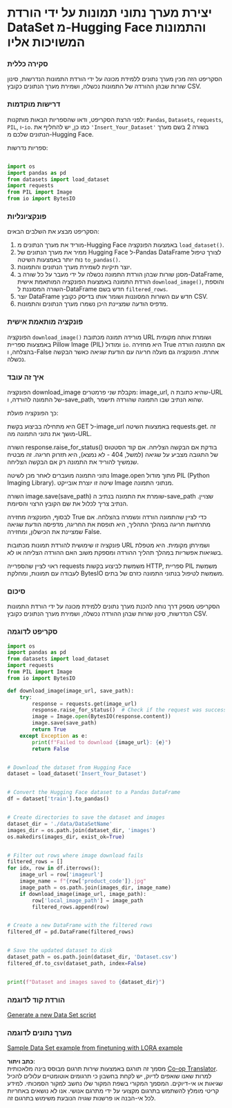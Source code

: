 <!--
CO_OP_TRANSLATOR_METADATA:
{
  "original_hash": "3cd0b727945d57998f1096763df56a84",
  "translation_date": "2025-07-17T05:50:16+00:00",
  "source_file": "md/03.FineTuning/CreatingSampleData.md",
  "language_code": "he"
}
-->
# יצירת מערך נתוני תמונות על ידי הורדת DataSet מ-Hugging Face והתמונות המשויכות אליו


### סקירה כללית

הסקריפט הזה מכין מערך נתונים ללמידת מכונה על ידי הורדת התמונות הנדרשות, סינון שורות שבהן ההורדה של התמונות נכשלה, ושמירת מערך הנתונים כקובץ CSV.

### דרישות מוקדמות

לפני הרצת הסקריפט, ודאו שהספריות הבאות מותקנות: `Pandas`, `Datasets`, `requests`, `PIL`, ו-`io`. כמו כן, יש להחליף את `'Insert_Your_Dataset'` בשורה 2 בשם מערך הנתונים שלכם מ-Hugging Face.

ספריות נדרשות:

```python

import os
import pandas as pd
from datasets import load_dataset
import requests
from PIL import Image
from io import BytesIO
```

### פונקציונליות

הסקריפט מבצע את השלבים הבאים:

1. מוריד את מערך הנתונים מ-Hugging Face באמצעות הפונקציה `load_dataset()`.
2. ממיר את מערך הנתונים של Hugging Face ל-Pandas DataFrame לצורך טיפול נוח יותר באמצעות השיטה `to_pandas()`.
3. יוצר תיקיות לשמירת מערך הנתונים והתמונות.
4. מסנן שורות שבהן הורדת התמונה נכשלה על ידי מעבר על כל שורה ב-DataFrame, הורדת התמונה באמצעות הפונקציה המותאמת אישית `download_image()`, והוספת השורה המסוננת ל-DataFrame חדש בשם `filtered_rows`.
5. יוצר DataFrame חדש עם השורות המסוננות ושומר אותו בדיסק כקובץ CSV.
6. מדפיס הודעה שמציינת היכן נשמרו מערך הנתונים והתמונות.

### פונקציה מותאמת אישית

הפונקציה `download_image()` מורידה תמונה מכתובת URL ושומרת אותה מקומית באמצעות ספריית Pillow Image (PIL) ומודול `io`. היא מחזירה True אם התמונה הורדה בהצלחה, ו-False אחרת. הפונקציה גם מעלה חריגה עם הודעת שגיאה כאשר הבקשה נכשלה.

### איך זה עובד

הפונקציה download_image מקבלת שני פרמטרים: image_url, שהיא כתובת ה-URL של התמונה להורדה, ו-save_path, שהוא הנתיב שבו התמונה שהורדה תישמר.

כך הפונקציה פועלת:

היא מתחילה בביצוע בקשת GET ל-image_url באמצעות השיטה requests.get. זה מושך את נתוני התמונה מה-URL.

השורה response.raise_for_status() בודקת אם הבקשה הצליחה. אם קוד הסטטוס של התגובה מצביע על שגיאה (למשל, 404 - לא נמצא), היא תזרוק חריגה. זה מבטיח שנמשיך להוריד את התמונה רק אם הבקשה הצליחה.

נתוני התמונה מועברים לאחר מכן לשיטה Image.open מתוך מודול PIL (Python Imaging Library). שיטה זו יוצרת אובייקט Image מנתוני התמונה.

השורה image.save(save_path) שומרת את התמונה בנתיב ה-save_path שצויין. הנתיב צריך לכלול את שם הקובץ הרצוי והסיומת.

לבסוף, הפונקציה מחזירה True כדי לציין שהתמונה הורדה ונשמרה בהצלחה. אם מתרחשת חריגה במהלך התהליך, היא תופסת את החריגה, מדפיסה הודעת שגיאה שמציינת את הכישלון, ומחזירה False.

פונקציה זו שימושית להורדת תמונות מכתובות URL ושמירתן מקומית. היא מטפלת בשגיאות אפשריות במהלך תהליך ההורדה ומספקת משוב האם ההורדה הצליחה או לא.

ראוי לציין שהספרייה requests משמשת לביצוע בקשות HTTP, ספריית PIL משמשת לעבודה עם תמונות, ומחלקת BytesIO משמשת לטיפול בנתוני התמונה כזרם של בתים.



### סיכום

הסקריפט מספק דרך נוחה להכנת מערך נתונים ללמידת מכונה על ידי הורדת התמונות הנדרשות, סינון שורות שבהן ההורדה נכשלה, ושמירת מערך הנתונים כקובץ CSV.

### סקריפט לדוגמה

```python
import os
import pandas as pd
from datasets import load_dataset
import requests
from PIL import Image
from io import BytesIO

def download_image(image_url, save_path):
    try:
        response = requests.get(image_url)
        response.raise_for_status()  # Check if the request was successful
        image = Image.open(BytesIO(response.content))
        image.save(save_path)
        return True
    except Exception as e:
        print(f"Failed to download {image_url}: {e}")
        return False


# Download the dataset from Hugging Face
dataset = load_dataset('Insert_Your_Dataset')


# Convert the Hugging Face dataset to a Pandas DataFrame
df = dataset['train'].to_pandas()


# Create directories to save the dataset and images
dataset_dir = './data/DataSetName'
images_dir = os.path.join(dataset_dir, 'images')
os.makedirs(images_dir, exist_ok=True)


# Filter out rows where image download fails
filtered_rows = []
for idx, row in df.iterrows():
    image_url = row['imageurl']
    image_name = f"{row['product_code']}.jpg"
    image_path = os.path.join(images_dir, image_name)
    if download_image(image_url, image_path):
        row['local_image_path'] = image_path
        filtered_rows.append(row)


# Create a new DataFrame with the filtered rows
filtered_df = pd.DataFrame(filtered_rows)


# Save the updated dataset to disk
dataset_path = os.path.join(dataset_dir, 'Dataset.csv')
filtered_df.to_csv(dataset_path, index=False)


print(f"Dataset and images saved to {dataset_dir}")
```

### הורדת קוד לדוגמה  
[Generate a new Data Set script](../../../../code/04.Finetuning/generate_dataset.py)

### מערך נתונים לדוגמה  
[Sample Data Set example from finetuning with LORA example](../../../../code/04.Finetuning/olive-ort-example/dataset/dataset-classification.json)

**כתב ויתור**:  
מסמך זה תורגם באמצעות שירות תרגום מבוסס בינה מלאכותית [Co-op Translator](https://github.com/Azure/co-op-translator). למרות שאנו שואפים לדיוק, יש לקחת בחשבון כי תרגומים אוטומטיים עלולים להכיל שגיאות או אי-דיוקים. המסמך המקורי בשפת המקור שלו נחשב למקור הסמכותי. למידע קריטי מומלץ להשתמש בתרגום מקצועי על ידי מתרגם אנושי. אנו לא נושאים באחריות לכל אי-הבנה או פרשנות שגויה הנובעת משימוש בתרגום זה.